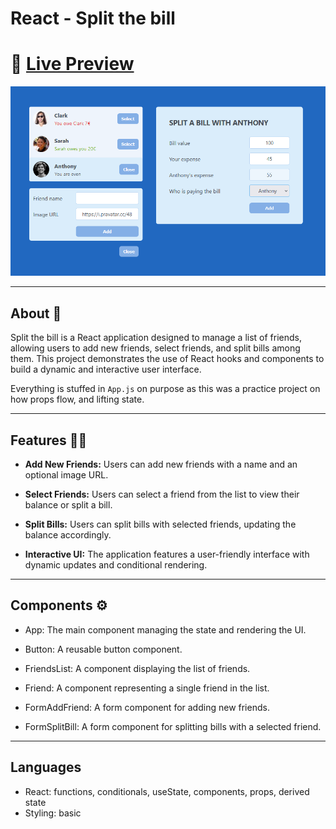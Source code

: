 # React - Split the bill

# 🔗 [Live Preview](https://669594a6588c7db07cbd88bf--loquacious-cannoli-0a6828.netlify.app/)

![Design preview](./public/preview.png)

---

## About 👋

Split the bill is a React application designed to manage a list of friends, allowing users to add new friends, select friends, and split bills among them. This project demonstrates the use of React hooks and components to build a dynamic and interactive user interface.

Everything is stuffed in `App.js` on purpose as this was a practice project on how props flow, and lifting state.

---

## Features 👨‍💻

- **Add New Friends:** Users can add new friends with a name and an optional image URL.

- **Select Friends:** Users can select a friend from the list to view their balance or split a bill.

- **Split Bills:** Users can split bills with selected friends, updating the balance accordingly.

- **Interactive UI:** The application features a user-friendly interface with dynamic updates and conditional rendering.

---

## Components ⚙️

- App: The main component managing the state and rendering the UI.

- Button: A reusable button component.

- FriendsList: A component displaying the list of friends.

- Friend: A component representing a single friend in the list.

- FormAddFriend: A form component for adding new friends.

- FormSplitBill: A form component for splitting bills with a selected friend.

---

## Languages

- React: functions, conditionals, useState, components, props, derived state
- Styling: basic
